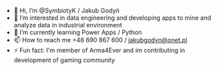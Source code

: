 - 👋 Hi, I’m @SymbiotyK / Jakub Godyń
- 👀 I’m interested in data engineering and developing apps to mine and analyze data in industrial environment
- 🌱 I’m currently learning Power Apps / Python
- 📫 How to reach me +48 690 867 600 / jakubgodyn@onet.pl
- ⚡ Fun fact: I'm member of Arma4Ever and im contributing in development of gaming community
<!---
SymbiotyK/SymbiotyK is a ✨ special ✨ repository because its `README.md` (this file) appears on your GitHub profile.
You can click the Preview link to take a look at your changes.
--->
